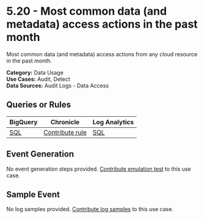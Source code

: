 # 5.20 - Most common data (and metadata) access actions in the past month
Most common data (and metadata) access actions from any cloud resource in the past month.


**Category:** Data Usage
</br>
**Use Cases:** Audit, Detect
</br>
**Data Sources:** Audit Logs - Data Access
</br>



## Queries or Rules
BigQuery | Chronicle | Log Analytics
--- | --- | ---
[SQL](../../backends/bigquery/sql/5_20_top_data_access_actions.sql) | [Contribute rule](../../CONTRIBUTING.md) | [SQL](../../backends/log_analytics/sql/5_20_top_data_access_actions.sql)

## Event Generation
No event generation steps provided. [Contribute emulation test](../../CONTRIBUTING.md) to this use case.

## Sample Event
No log samples provided. [Contribute log samples](../../CONTRIBUTING.md) to this use case.

